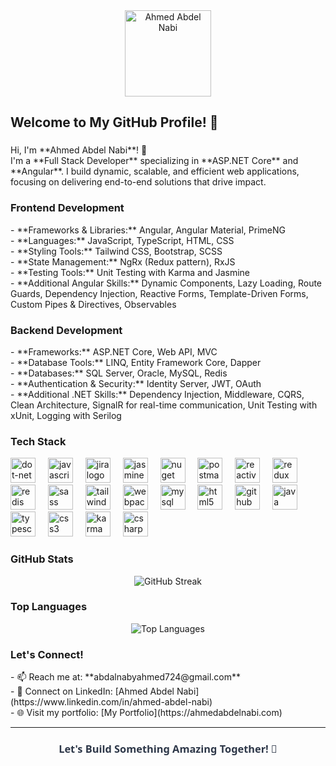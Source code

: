 <div align="center">
  <img height="138" src="https://avatars.githubusercontent.com/u/your-profile-id" alt="Ahmed Abdel Nabi" />
</div>

###

<h2 align="left">Welcome to My GitHub Profile! 👋</h2>

###

<p align="left">
  Hi, I'm **Ahmed Abdel Nabi**! 🚀<br>
  I'm a **Full Stack Developer** specializing in **ASP.NET Core** and **Angular**. I build dynamic, scalable, and efficient web applications, focusing on delivering end-to-end solutions that drive impact.
</p>



### **Frontend Development**
<p align="left">
  - **Frameworks & Libraries:** Angular, Angular Material, PrimeNG<br>
  - **Languages:** JavaScript, TypeScript, HTML, CSS<br>
  - **Styling Tools:** Tailwind CSS, Bootstrap, SCSS<br>
  - **State Management:** NgRx (Redux pattern), RxJS<br>
  - **Testing Tools:** Unit Testing with Karma and Jasmine<br>
  - **Additional Angular Skills:** Dynamic Components, Lazy Loading, Route Guards, Dependency Injection, Reactive Forms, Template-Driven Forms, Custom Pipes & Directives, Observables
</p>



### **Backend Development**
<p align="left">
  - **Frameworks:** ASP.NET Core, Web API, MVC<br>
  - **Database Tools:** LINQ, Entity Framework Core, Dapper<br>
  - **Databases:** SQL Server, Oracle, MySQL, Redis<br>
  - **Authentication & Security:** Identity Server, JWT, OAuth<br>
  - **Additional .NET Skills:** Dependency Injection, Middleware, CQRS, Clean Architecture, SignalR for real-time communication, Unit Testing with xUnit, Logging with Serilog
</p>



### **Tech Stack**
<div align="left">
  <img src="https://skillicons.dev/icons?i=dotnet" height="40" alt="dot-net logo" />
  <img width="12" />
  <img src="https://cdn.simpleicons.org/javascript/F7DF1E" height="40" alt="javascript logo" />
  <img width="12" />
  <img src="https://cdn.simpleicons.org/jira/0052CC" height="40" alt="jira logo" />
  <img width="12" />
  <img src="https://cdn.simpleicons.org/jasmine/8A4182" height="40" alt="jasmine logo" />
  <img width="12" />
  <img src="https://cdn.simpleicons.org/nuget/004880" height="40" alt="nuget logo" />
  <img width="12" />
  <img src="https://cdn.simpleicons.org/postman/FF6C37" height="40" alt="postman logo" />
  <img width="12" />
  <img src="https://skillicons.dev/icons?i=reactivex" height="40" alt="reactivex logo" />
  <img width="12" />
  <img src="https://cdn.simpleicons.org/redux/764ABC" height="40" alt="redux logo" />
  <img width="12" />
  <img src="https://skillicons.dev/icons?i=redis" height="40" alt="redis logo" />
  <img width="12" />
  <img src="https://skillicons.dev/icons?i=sass" height="40" alt="sass logo" />
  <img width="12" />
  <img src="https://cdn.simpleicons.org/tailwindcss/06B6D4" height="40" alt="tailwindcss logo" />
  <img width="12" />
  <img src="https://cdn.simpleicons.org/webpack/8DD6F9" height="40" alt="webpack logo" />
  <img width="12" />
  <img src="https://skillicons.dev/icons?i=mysql" height="40" alt="mysql logo" />
  <img width="12" />
  <img src="https://cdn.jsdelivr.net/gh/devicons/devicon/icons/html5/html5-original.svg" height="40" alt="html5 logo" />
  <img width="12" />
  <img src="https://skillicons.dev/icons?i=github" height="40" alt="github logo" />
  <img width="12" />
  <img src="https://skillicons.dev/icons?i=java" height="40" alt="java logo" />
  <img width="12" />
  <img src="https://skillicons.dev/icons?i=ts" height="40" alt="typescript logo" />
  <img width="12" />
  <img src="https://cdn.jsdelivr.net/gh/devicons/devicon/icons/css3/css3-original.svg" height="40" alt="css3 logo" />
  <img width="12" />
  <img src="https://cdn.jsdelivr.net/gh/devicons/devicon/icons/karma/karma-original.svg" height="40" alt="karma logo" />
  <img width="12" />
  <img src="https://cdn.jsdelivr.net/gh/devicons/devicon/icons/csharp/csharp-original.svg" height="40" alt="csharp logo" />
</div>


### **GitHub Stats**
<div align="center">
  <img src="https://github-readme-streak-stats.herokuapp.com/?user=ahmedAbdelNabi-Hub&theme=dark&hide_border=true" alt="GitHub Streak" />
</div>

### **Top Languages**
<div align="center">
  <img src="https://github-readme-stats.vercel.app/api/top-langs/?username=ahmedAbdelNabi-Hub&layout=compact&theme=dark&hide_border=true" alt="Top Languages" />
</div>



### **Let's Connect!**
<p align="left">
  - 📫 Reach me at: **abdalnabyahmed724@gmail.com**<br>
  - 💼 Connect on LinkedIn: [Ahmed Abdel Nabi](https://www.linkedin.com/in/ahmed-abdel-nabi)<br>
  - 🌐 Visit my portfolio: [My Portfolio](https://ahmedabdelnabi.com)
</p>

---

<div align="center">
  <h3 style="font-family: 'Segoe UI', Tahoma, Geneva, Verdana, sans-serif; color: #2D3748;">Let's Build Something Amazing Together! 🚀</h3>
</div>
